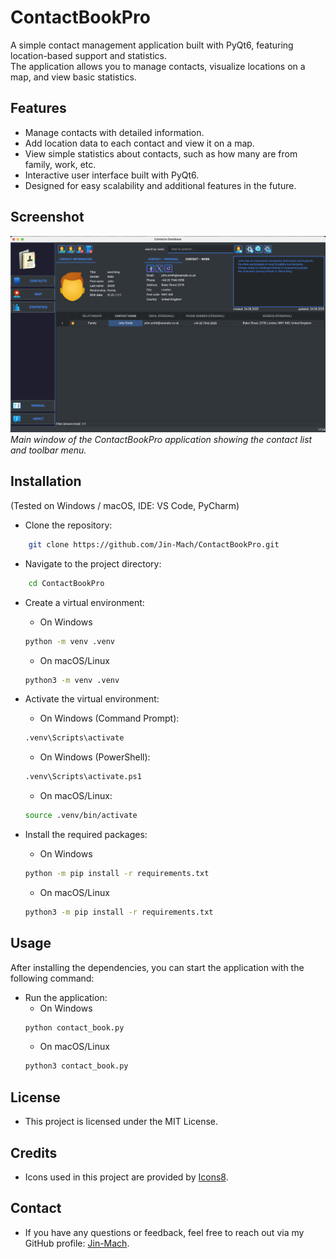 # ContactBookPro

A simple contact management application built with PyQt6, featuring location-based support and statistics.  
The application allows you to manage contacts, visualize locations on a map, and view basic statistics.

## Features

- Manage contacts with detailed information.
- Add location data to each contact and view it on a map.
- View simple statistics about contacts, such as how many are from family, work, etc.
- Interactive user interface built with PyQt6.
- Designed for easy scalability and additional features in the future.

## Screenshot
![Main window of ContactBookPro](images/main_window_screen.png)
*Main window of the ContactBookPro application showing the contact list and toolbar menu.*


## Installation

(Tested on Windows / macOS, IDE: VS Code, PyCharm)

- Clone the repository:
```bash
    git clone https://github.com/Jin-Mach/ContactBookPro.git
```

- Navigate to the project directory:
```bash
    cd ContactBookPro
```

- Create a virtual environment:
  - On Windows
  ```bash
  python -m venv .venv
  ```
  - On macOS/Linux
  ```bash
  python3 -m venv .venv
  ```

- Activate the virtual environment:
  - On Windows (Command Prompt): 
  ```bash
  .venv\Scripts\activate
  ```
  - On Windows (PowerShell):
  ```bash
  .venv\Scripts\activate.ps1
  ```
  - On macOS/Linux:
  ```bash
  source .venv/bin/activate
  ```

- Install the required packages:
  - On Windows
  ```bash
  python -m pip install -r requirements.txt
  ```
  - On macOS/Linux
  ```bash
  python3 -m pip install -r requirements.txt
  ```

## Usage
After installing the dependencies, you can start the application with the following command:

- Run the application:
  - On Windows
  ```bash
  python contact_book.py
  ```
  - On macOS/Linux
  ```bash
  python3 contact_book.py
  ```

## License

- This project is licensed under the MIT License.

## Credits
- Icons used in this project are provided by [Icons8](https://icons8.com/).

## Contact
- If you have any questions or feedback, feel free to reach out via my GitHub profile: [Jin-Mach](https://github.com/Jin-Mach).
